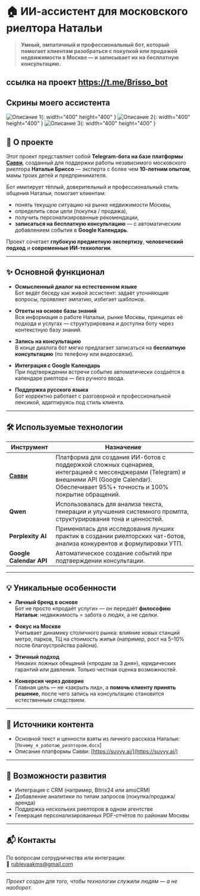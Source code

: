 # 🏠 ИИ-ассистент для московского риелтора Натальи

> **Умный, эмпатичный и профессиональный бот, который помогает клиентам разобраться с покупкой или продажей недвижимости в Москве — и записывает их на бесплатную консультацию.**

ссылка на проект https://t.me/Brisso_bot
---

## Скрины моего ассистента
![Описание 1]([URL_ИЗОБРАЖЕНИЯ_1](https://github.com/AndreyRublev-kms/rieltor_assistent/blob/main/Скрин1.png?raw=true)){: width="400" height="400" }
![Описание 2](URL_ИЗОБРАЖЕНИЯ_2){: width="400" height="400" }
![Описание 3](URL_ИЗОБРАЖЕНИЯ_3){: width="400" height="400" }


## 📌 О проекте

Этот проект представляет собой **Telegram-бота на базе платформы [Савви](https://suvvy.ai/)**, созданный для поддержки работы независимого московского риелтора **Натальи Бриссо** — эксперта с более чем **10-летним опытом**, мамы троих детей и предпринимателя.

Бот имитирует тёплый, доверительный и профессиональный стиль общения Натальи, помогает клиентам:
- понять текущую ситуацию на рынке недвижимости Москвы,
- определить свои цели (покупка / продажа),
- получить персонализированные рекомендации,
- **записаться на бесплатную консультацию** — с автоматическим добавлением события в **Google Календарь**.

Проект сочетает **глубокую предметную экспертизу**, **человеческий подход** и **современные ИИ-технологии**.

---

## ✨ Основной функционал

- **Осмысленный диалог на естественном языке**  
  Бот ведёт беседу как живой ассистент: задаёт уточняющие вопросы, проявляет эмпатию, избегает шаблонов.

- **Ответы на основе базы знаний**  
  Вся информация о работе Натальи, рынке Москвы, принципах её подхода и услугах — структурирована и доступна боту через контекстную базу знаний.

- **Запись на консультацию**  
  В конце диалога бот мягко предлагает записаться на **бесплатную консультацию** (по телефону или видеосвязи).

- **Интеграция с Google Календарь**  
  При подтверждении встречи событие автоматически создаётся в календаре риелтора — без ручного ввода.

- **Поддержка русского языка**  
  Бот корректно работает с разговорной и профессиональной лексикой, адаптируясь под стиль клиента.

---

## 🛠️ Используемые технологии

| Инструмент | Назначение |
|-----------|------------|
| **[Савви](https://suvvy.ai/)** | Платформа для создания ИИ-ботов с поддержкой сложных сценариев, интеграцией с мессенджерами (Telegram) и внешними API (Google Calendar). Обеспечивает 95%+ точность и 100% покрытие обращений. |
| **Qwen** | Использовалась для анализа текста, генерации и улучшения системного промпта, структурирования тона и ценностей. |
| **Perplexity AI** | Применялась для исследования лучших практик в создании риелторских чат-ботов, анализа конкурентов и формулировки УТП. |
| **Google Calendar API** | Автоматическое создание событий при подтверждении консультации. |

---

## 💡 Уникальные особенности

- **Личный бренд в основе**  
  Бот не просто «продаёт услуги» — он передаёт **философию Натальи**: недвижимость = забота о людях, а не сделки.

- **Фокус на Москве**  
  Учитывает динамику столичного рынка: влияние новых станций метро, парков, ТЦ на стоимость жилья (например, рост на 5–10% после благоустройства района).

- **Этичный подход**  
  Никаких ложных обещаний («продам за 3 дня»), юридических гарантий или давления. Только честная оценка возможностей.

- **Конверсия через доверие**  
  Главная цель — не «закрыть лид», а **помочь клиенту принять решение**, после чего запись на консультацию становится естественным следствием.

---

## 📎 Источники контента

- Основной текст и ценности взяты из личного рассказа Натальи:  
  [`Почему_я_работаю_риэлтором.docx`]
- Описание платформы Савви: [https://suvvy.ai/](https://suvvy.ai/)

---

## 🚀 Возможности развития

- Интеграция с CRM (например, Bitrix24 или amoCRM)
- Добавление аналитики по типам запросов (покупка/продажа/аренда)
- Поддержка нескольких риелторов в одном агентстве
- Генерация персонализированных PDF-отчётов по районам Москвы

---

## 📬 Контакты

По вопросам сотрудничества или интеграции:  
📧 rublevaakms@gmail.com  

---

*Проект создан для того, чтобы технологии служили людям — а не наоборот.*
